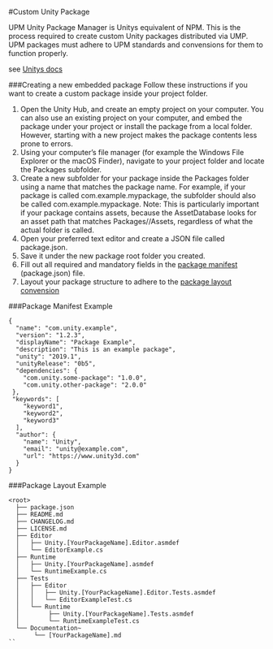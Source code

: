 ﻿#Custom Unity Package

UPM Unity Package Manager is Unitys equivalent of NPM. This is the process required to create custom Unity packages distributed via UMP.
UPM packages must adhere to UPM standards and convensions for them to function properly.

see [Unitys docs](https://docs.unity3d.com/Manual/CustomPackages.html)

###Creating a new embedded package
Follow these instructions if you want to create a custom package inside your project folder.

1. Open the Unity Hub, and create an empty project on your computer. You can also use an existing project on your computer, and embed the package under your project or install the package from a local folder. However, starting with a new project makes the package contents less prone to errors.
2. Using your computer’s file manager (for example the Windows File Explorer or the macOS Finder), navigate to your project folder and locate the Packages subfolder.
3. Create a new subfolder for your package inside the Packages folder using a name that matches the package name. For example, if your package is called com.example.mypackage, the subfolder should also be called com.example.mypackage. Note: This is particularly important if your package contains assets, because the AssetDatabase looks for an asset path that matches Packages/<your-package-name>/Assets, regardless of what the actual folder is called.
4. Open your preferred text editor and create a JSON file called package.json.
5. Save it under the new package root folder you created.
6. Fill out all required and mandatory fields in the [package manifest](https://docs.unity3d.com/Manual/upm-manifestPkg.html) (package.json) file.
7. Layout your package structure to adhere to the [package layout convension](https://docs.unity3d.com/Manual/cus-layout.html)

###Package Manifest Example
```
{
  "name": "com.unity.example",
  "version": "1.2.3",
  "displayName": "Package Example",
  "description": "This is an example package",
  "unity": "2019.1",
  "unityRelease": "0b5",
  "dependencies": {
    "com.unity.some-package": "1.0.0",
    "com.unity.other-package": "2.0.0"
 },
 "keywords": [
    "keyword1",
    "keyword2",
    "keyword3"
  ],
  "author": {
    "name": "Unity",
    "email": "unity@example.com",
    "url": "https://www.unity3d.com"
  }
}
```

###Package Layout Example
```
<root>
  ├── package.json
  ├── README.md
  ├── CHANGELOG.md
  ├── LICENSE.md
  ├── Editor
  │   ├── Unity.[YourPackageName].Editor.asmdef
  │   └── EditorExample.cs
  ├── Runtime
  │   ├── Unity.[YourPackageName].asmdef
  │   └── RuntimeExample.cs
  ├── Tests
  │   ├── Editor
  │   │   ├── Unity.[YourPackageName].Editor.Tests.asmdef
  │   │   └── EditorExampleTest.cs
  │   └── Runtime
  │        ├── Unity.[YourPackageName].Tests.asmdef
  │        └── RuntimeExampleTest.cs
  └── Documentation~
       └── [YourPackageName].md
``

